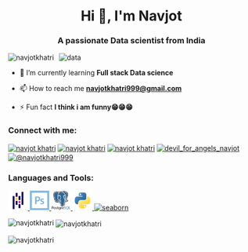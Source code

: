 <h1 align="center">Hi 👋, I'm Navjot</h1>
<h3 align="center">A passionate Data scientist from India</h3>
<img align="right"alt="data"width="400"src"https://user-images.githubusercontent.com/55389276/140866485-8fb1c876-9a8f-4d6a-98dc-08c4981eaf70.gif">

<p align="left"> <img src="https://komarev.com/ghpvc/?username=navjotkhatri&label=Profile%20views&color=0e75b6&style=flat" alt="navjotkhatri" /> </p>

- 🌱 I’m currently learning **Full stack Data science**

- 📫 How to reach me **navjotkhatri999@gmail.com**

- ⚡ Fun fact **I think i am funny😁😁😁**

<h3 align="left">Connect with me:</h3>
<p align="left">
<a href="https://linkedin.com/in/navjot khatri" target="blank"><img align="center" src="https://raw.githubusercontent.com/rahuldkjain/github-profile-readme-generator/master/src/images/icons/Social/linked-in-alt.svg" alt="navjot khatri" height="30" width="40" /></a>
<a href="https://stackoverflow.com/users/navjot khatri" target="blank"><img align="center" src="https://raw.githubusercontent.com/rahuldkjain/github-profile-readme-generator/master/src/images/icons/Social/stack-overflow.svg" alt="navjot khatri" height="30" width="40" /></a>
<a href="https://fb.com/navjot khatri" target="blank"><img align="center" src="https://raw.githubusercontent.com/rahuldkjain/github-profile-readme-generator/master/src/images/icons/Social/facebook.svg" alt="navjot khatri" height="30" width="40" /></a>
<a href="https://instagram.com/devil_for_angels_navjot" target="blank"><img align="center" src="https://raw.githubusercontent.com/rahuldkjain/github-profile-readme-generator/master/src/images/icons/Social/instagram.svg" alt="devil_for_angels_navjot" height="30" width="40" /></a>
<a href="https://www.hackerrank.com/@navjotkhatri999" target="blank"><img align="center" src="https://raw.githubusercontent.com/rahuldkjain/github-profile-readme-generator/master/src/images/icons/Social/hackerrank.svg" alt="@navjotkhatri999" height="30" width="40" /></a>
</p>

<h3 align="left">Languages and Tools:</h3>
<p align="left"> <a href="https://pandas.pydata.org/" target="_blank" rel="noreferrer"> <img src="https://raw.githubusercontent.com/devicons/devicon/2ae2a900d2f041da66e950e4d48052658d850630/icons/pandas/pandas-original.svg" alt="pandas" width="40" height="40"/> </a> <a href="https://www.photoshop.com/en" target="_blank" rel="noreferrer"> <img src="https://raw.githubusercontent.com/devicons/devicon/master/icons/photoshop/photoshop-line.svg" alt="photoshop" width="40" height="40"/> </a> <a href="https://www.postgresql.org" target="_blank" rel="noreferrer"> <img src="https://raw.githubusercontent.com/devicons/devicon/master/icons/postgresql/postgresql-original-wordmark.svg" alt="postgresql" width="40" height="40"/> </a> <a href="https://www.python.org" target="_blank" rel="noreferrer"> <img src="https://raw.githubusercontent.com/devicons/devicon/master/icons/python/python-original.svg" alt="python" width="40" height="40"/> </a> <a href="https://seaborn.pydata.org/" target="_blank" rel="noreferrer"> <img src="https://seaborn.pydata.org/_images/logo-mark-lightbg.svg" alt="seaborn" width="40" height="40"/> </a> </p>

<p><img align="left" src="https://github-readme-stats.vercel.app/api/top-langs?username=navjotkhatri&show_icons=true&locale=en&layout=compact" alt="navjotkhatri" /></p>

<p>&nbsp;<img align="center" src="https://github-readme-stats.vercel.app/api?username=navjotkhatri&show_icons=true&locale=en" alt="navjotkhatri" /></p>

<p><img align="center" src="https://github-readme-streak-stats.herokuapp.com/?user=navjotkhatri&" alt="navjotkhatri" /></p>

